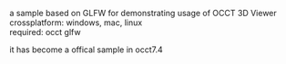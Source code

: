 a sample based on GLFW for demonstrating usage of OCCT 3D Viewer  
crossplatform: windows, mac, linux   
required: occt glfw  

it has become a offical sample in occt7.4 
